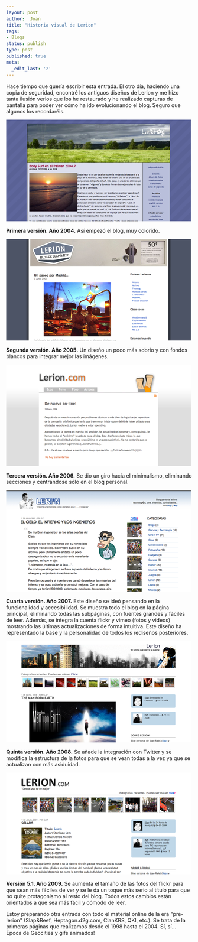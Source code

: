 ```yaml
---
layout: post
author:  Joan
title: "Historia visual de Lerion"
tags:
- Blogs
status: publish
type: post
published: true
meta:
  _edit_last: '2'
---
```

Hace tiempo que quería escribir esta entrada. El otro día, haciendo una copia de seguridad, encontré los antiguos diseños de Lerion y me hizo tanta ilusión verlos que los he restaurado y he realizado capturas de pantalla para poder ver cómo ha ido evolucionando el blog. Seguro que algunos los recordaréis.

<a href="http://www.flickr.com/photos/lerion/3712515109/sizes/o/in/set-72157621335762810/"><img src="../images_posts/Lerion_v1.png" alt=""></a>

<strong>Primera versión. Año 2004.</strong> Así empezó el blog, muy colorido.

<a href="http://www.flickr.com/photos/lerion/3712514347/sizes/o/in/set-72157621335762810/"><img src="../images_posts/Lerion_v2.png" alt=""></a>

<strong>Segunda versión. Año 2005.</strong> Un diseño un poco más sobrio y con fondos blancos para integrar mejor las imágenes.

<a href="http://www.flickr.com/photos/lerion/3712513651/sizes/o/in/set-72157621335762810/"><img src="../images_posts/Lerion_v3.png" alt=""></a>

<strong>Tercera versión. Año 2006.</strong> Se dio un giro hacia el minimalismo, eliminando secciones y centrándose sólo en el blog personal.

<a href="http://www.flickr.com/photos/lerion/3712515989/sizes/o/in/set-72157621335762810/"><img src="../images_posts/Lerion_v4.png" alt=""></a>

<strong>Cuarta versión. Año 2007.</strong> Este diseño se ideó pensando en la funcionalidad y accesibilidad. Se muestra todo el blog en la página principal, eliminando todas las subpáginas, con fuentes grandes y fáciles de leer. Además, se integra la cuenta flickr y vimeo (fotos y videos) mostrando las últimas actualizaciones de forma intuitiva. Este diseño ha representado la base y la personalidad de todos los rediseños posteriores.

<a href="http://www.flickr.com/photos/lerion/3712513255/sizes/o/in/set-72157621335762810/"><img src="../images_posts/Lerion_v5.png" alt=""></a>

<strong>Quinta versión. Año 2008.</strong> Se añade la integración con Twitter y se modifica la estructura de la fotos para que se vean todas a la vez ya que se actualizan con más asiduidad.
&nbsp;

<a href="http://www.flickr.com/photos/lerion/3712516761/sizes/o/in/set-72157621335762810/"><img src="../images_posts/Lerion_v5r1.png" alt=""></a>

<strong>Versión 5.1. Año 2009.</strong> Se aumenta el tamaño de las fotos del flickr para que sean más fáciles de ver y se le da un toque más serio al título para que no quite protagonismo al resto del blog. Todos estos cambios están orientados a que sea más fácil y cómodo de leer.

Estoy preparando otra entrada con todo el material online de la era "pre-lerion" (Slap&Reef, Heptagon.d2g.com, ClanKRS, QKI, etc.). Se trata de la primeras páginas que realizamos desde el 1998 hasta el 2004. Sí, sí... Época de Geocities y gifs animados!

